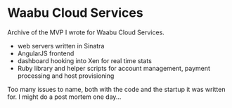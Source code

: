 # Waabu Cloud Services

Archive of the MVP I wrote for Waabu Cloud Services. 

- web servers written in Sinatra
- AngularJS frontend
- dashboard hooking into Xen for real time stats
- Ruby library and helper scripts for account management, payment processing and host provisioning

Too many issues to name, both with the code and the startup it was written for. I might do a post mortem one day...
